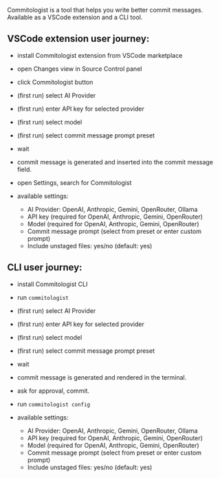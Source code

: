 Commitologist is a tool that helps you write better commit messages.
Available as a VSCode extension and a CLI tool.

## VSCode extension user journey:

- install Commitologist extension from VSCode marketplace
- open Changes view in Source Control panel
- click Commitologist button
- (first run) select AI Provider
- (first run) enter API key for selected provider
- (first run) select model
- (first run) select commit message prompt preset
- wait
- commit message is generated and inserted into the commit message field.

- open Settings, search for Commitologist
- available settings:
  - AI Provider: OpenAI, Anthropic, Gemini, OpenRouter, Ollama
  - API key (required for OpenAI, Anthropic, Gemini, OpenRouter)
  - Model (required for OpenAI, Anthropic, Gemini, OpenRouter)
  - Commit message prompt (select from preset or enter custom prompt)
  - Include unstaged files: yes/no (default: yes)

## CLI user journey:
- install Commitologist CLI
- run `commitologist`
- (first run) select AI Provider
- (first run) enter API key for selected provider
- (first run) select model
- (first run) select commit message prompt preset
- wait
- commit message is generated and rendered in the terminal.
- ask for approval, commit.

- run `commitologist config`
- available settings:
  - AI Provider: OpenAI, Anthropic, Gemini, OpenRouter, Ollama
  - API key (required for OpenAI, Anthropic, Gemini, OpenRouter)
  - Model (required for OpenAI, Anthropic, Gemini, OpenRouter)
  - Commit message prompt (select from preset or enter custom prompt)
  - Include unstaged files: yes/no (default: yes)

